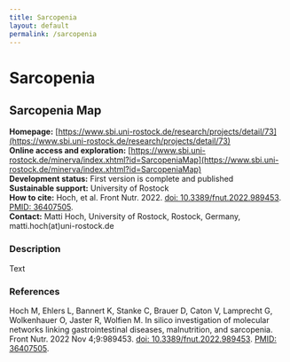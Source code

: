 ```yaml
---
title: Sarcopenia
layout: default
permalink: /sarcopenia
---
```


# Sarcopenia
## Sarcopenia Map

**Homepage:** [https://www.sbi.uni-rostock.de/research/projects/detail/73](https://www.sbi.uni-rostock.de/research/projects/detail/73)  
**Online access and exploration:** [https://www.sbi.uni-rostock.de/minerva/index.xhtml?id=SarcopeniaMap](https://www.sbi.uni-rostock.de/minerva/index.xhtml?id=SarcopeniaMap)  
**Development status:** First version is complete and published  
**Sustainable support:** University of Rostock  
**How to cite:** Hoch, et al. Front Nutr. 2022. [doi: 10.3389/fnut.2022.989453](https://doi.org/10.3389/fnut.2022.989453). [PMID: 36407505](https://www.ncbi.nlm.nih.gov/pubmed/36407505).  
**Contact:** Matti Hoch, University of Rostock, Rostock, Germany, matti.hoch(at)uni-rostock.de   


### Description

Text

### References

Hoch M, Ehlers L, Bannert K, Stanke C, Brauer D, Caton V, Lamprecht G, Wolkenhauer O, Jaster R, Wolfien M. In silico investigation of molecular networks linking gastrointestinal diseases, malnutrition, and sarcopenia. Front Nutr. 2022 Nov 4;9:989453. [doi: 10.3389/fnut.2022.989453](https://doi.org/10.3389/fnut.2022.989453). [PMID: 36407505](https://www.ncbi.nlm.nih.gov/pubmed/36407505).
